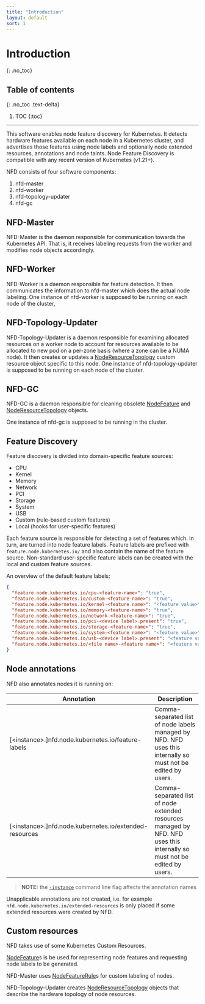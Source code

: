 ```yaml
---
title: "Introduction"
layout: default
sort: 1
---
```


# Introduction
{: .no_toc}

## Table of contents
{: .no_toc .text-delta}

1. TOC
{:toc}

---

This software enables node feature discovery for Kubernetes. It detects
hardware features available on each node in a Kubernetes cluster, and
advertises those features using node labels and optionally node extended
resources, annotations and node taints. Node Feature Discovery is compatible
with any recent version of Kubernetes (v1.21+).

NFD consists of four software components:

1. nfd-master
1. nfd-worker
1. nfd-topology-updater
1. nfd-gc

## NFD-Master

NFD-Master is the daemon responsible for communication towards the Kubernetes
API. That is, it receives labeling requests from the worker and modifies node
objects accordingly.

## NFD-Worker

NFD-Worker is a daemon responsible for feature detection. It then communicates
the information to nfd-master which does the actual node labeling.  One
instance of nfd-worker is supposed to be running on each node of the cluster,

## NFD-Topology-Updater

NFD-Topology-Updater is a daemon responsible for examining allocated
resources on a worker node to account for resources available to be allocated
to new pod on a per-zone basis (where a zone can be a NUMA node). It then
creates or updates a
[NodeResourceTopology](../usage/custom-resources.md#noderesourcetopology) custom
resource object specific to this node. One instance of nfd-topology-updater is
supposed to be running on each node of the cluster.

## NFD-GC

NFD-GC is a daemon responsible for cleaning obsolete
[NodeFeature](../usage/custom-resources.md#nodefeature) and
[NodeResourceTopology](../usage/custom-resources.md#noderesourcetopology) objects.

One instance of nfd-gc is supposed to be running in the cluster.

## Feature Discovery

Feature discovery is divided into domain-specific feature sources:

- CPU
- Kernel
- Memory
- Network
- PCI
- Storage
- System
- USB
- Custom (rule-based custom features)
- Local (hooks for user-specific features)

Each feature source is responsible for detecting a set of features which. in
turn, are turned into node feature labels.  Feature labels are prefixed with
`feature.node.kubernetes.io/` and also contain the name of the feature source.
Non-standard user-specific feature labels can be created with the local and
custom feature sources.

An overview of the default feature labels:

```json
{
  "feature.node.kubernetes.io/cpu-<feature-name>": "true",
  "feature.node.kubernetes.io/custom-<feature-name>": "true",
  "feature.node.kubernetes.io/kernel-<feature name>": "<feature value>",
  "feature.node.kubernetes.io/memory-<feature-name>": "true",
  "feature.node.kubernetes.io/network-<feature-name>": "true",
  "feature.node.kubernetes.io/pci-<device label>.present": "true",
  "feature.node.kubernetes.io/storage-<feature-name>": "true",
  "feature.node.kubernetes.io/system-<feature name>": "<feature value>",
  "feature.node.kubernetes.io/usb-<device label>.present": "<feature value>",
  "feature.node.kubernetes.io/<file name>-<feature name>": "<feature value>"
}
```

## Node annotations

NFD also annotates nodes it is running on:

| Annotation                                                   | Description
| ------------------------------------------------------------ | -----------
| [&lt;instance&gt;.]nfd.node.kubernetes.io/feature-labels     | Comma-separated list of node labels managed by NFD. NFD uses this internally so must not be edited by users.
| [&lt;instance&gt;.]nfd.node.kubernetes.io/extended-resources | Comma-separated list of node extended resources managed by NFD. NFD uses this internally so must not be edited by users.

> **NOTE:** the [`-instance`](../reference/master-commandline-reference.md#instance)
> command line flag affects the annotation names

Unapplicable annotations are not created, i.e. for example
`nfd.node.kubernetes.io/extended-resources` is only placed if some extended
resources were created by NFD.

## Custom resources

NFD takes use of some Kubernetes Custom Resources.

[NodeFeature](../usage/custom-resources.md#nodefeature)s
is be used for representing node features and requesting node labels to be
generated.

NFD-Master uses [NodeFeatureRule](../usage/custom-resources.md#nodefeaturerule)s
for custom labeling of nodes.

NFD-Topology-Updater creates
[NodeResourceTopology](../usage/custom-resources.md#noderesourcetopology) objects
that describe the hardware topology of node resources.
